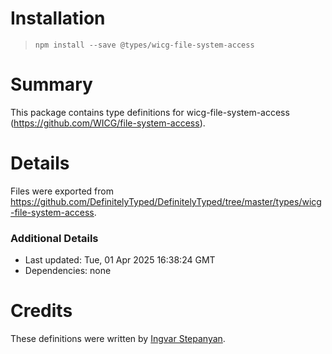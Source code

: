 # Installation
> `npm install --save @types/wicg-file-system-access`

# Summary
This package contains type definitions for wicg-file-system-access (https://github.com/WICG/file-system-access).

# Details
Files were exported from https://github.com/DefinitelyTyped/DefinitelyTyped/tree/master/types/wicg-file-system-access.

### Additional Details
 * Last updated: Tue, 01 Apr 2025 16:38:24 GMT
 * Dependencies: none

# Credits
These definitions were written by [Ingvar Stepanyan](https://github.com/RReverser).

